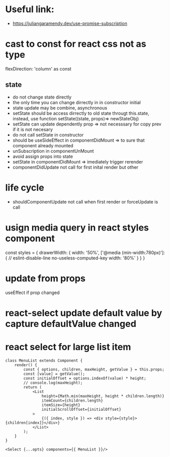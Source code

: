 # Useful link:
- https://juliangaramendy.dev/use-promise-subscription


# cast to const for react css not as type
flexDirection: 'column' as const


## state
 - do not change state directly
 - the only time you can change dirrectly in in constructor initial
 - state update may be combine, asynchronous
 - setState should be access dirrectly to old state througt this.state, instead, use function setState((state, props)=> newStateObj)
 - setState can update dependently prop => not necesssary for copy prev if it is not necesary
 - do not call setState in constructor
 - should be useSideEffect in componentDidMount => to sure that component already mounted
 - unSubscription in componentUnMount
 - avoid assign props into state
 - setState in componentDidMount => imediately trigger rerender
 - componentDidUpdate not call for first inital render but other
 
# life cycle
- shouldComponentUpdate not call when first render or forceUpdate is call

# usign media query in react styles component
const styles = {
  drawerWidth: {
    width: '50%',
    ['@media (min-width:780px)']: { // eslint-disable-line no-useless-computed-key
      width: '80%'
    }
  }
}


 # update from props 
 useEffect if prop changed

# react-select update default value by capture defaultValue changed

# react select for large list item
```
class MenuList extends Component {
    render() {
        const { options, children, maxHeight, getValue } = this.props;
        const [value] = getValue();
        const initialOffset = options.indexOf(value) * height;
        // console.log(maxHeight);
        return (
            <List
                height={Math.min(maxHeight, height * children.length)}
                itemCount={children.length}
                itemSize={height}
                initialScrollOffset={initialOffset}
            >
                {({ index, style }) => <div style={style}>{children[index]}</div>}
            </List>
        );
    }
}

<Select {...opts} components={{ MenuList }}/>
```
